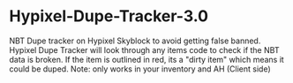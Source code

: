 # Hypixel-Dupe-Tracker-3.0
NBT Dupe tracker on Hypixel Skyblock to avoid getting false banned.
Hypixel Dupe Tracker will look through any items code to check if the NBT data is broken. If the item is outlined in red, its a "dirty item" which means it could be duped. Note: only works in your inventory and AH (Client side)
